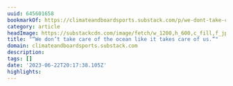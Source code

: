```yaml
---
uuid: 645601658
bookmarkOf: https://climateandboardsports.substack.com/p/we-dont-take-care-of-the-ocean-like?utm_source=post-email-title&publication_id=1089183&post_id=127134711&isFreemail=true&utm_medium=email
category: article
headImage: https://substackcdn.com/image/fetch/w_1200,h_600,c_fill,f_jpg,q_auto:good,fl_progressive:steep,g_auto/https%3A%2F%2Fsubstack-post-media.s3.amazonaws.com%2Fpublic%2Fimages%2Ffd1c2e12-15f6-479d-89ed-59c8ced15876_2800x1867.jpeg
title: "“We don’t take care of the ocean like it takes care of us.”"
domain: climateandboardsports.substack.com
description: 
tags: []
date: '2023-06-22T20:17:38.105Z'
highlights: 
---
```



